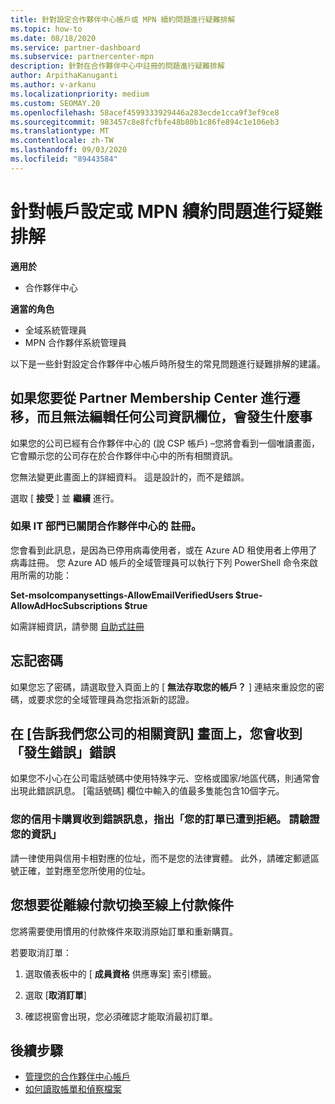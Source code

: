 ```yaml
---
title: 針對設定合作夥伴中心帳戶或 MPN 續約問題進行疑難排解
ms.topic: how-to
ms.date: 08/18/2020
ms.service: partner-dashboard
ms.subservice: partnercenter-mpn
description: 針對在合作夥伴中心中註冊的問題進行疑難排解
author: ArpithaKanuganti
ms.author: v-arkanu
ms.localizationpriority: medium
ms.custom: SEOMAY.20
ms.openlocfilehash: 58acef4599333929446a283ecde1cca9f3ef9ce8
ms.sourcegitcommit: 983457c8e8fcfbfe48b80b1c86fe894c1e106eb3
ms.translationtype: MT
ms.contentlocale: zh-TW
ms.lasthandoff: 09/03/2020
ms.locfileid: "89443584"
---
```

# <a name="troubleshoot-account-setup-or-mpn-renewal-issues"></a>針對帳戶設定或 MPN 續約問題進行疑難排解

**適用於**

- 合作夥伴中心
 
**適當的角色**

- 全域系統管理員
- MPN 合作夥伴系統管理員 
 
以下是一些針對設定合作夥伴中心帳戶時所發生的常見問題進行疑難排解的建議。

## <a name="what-happens-if-you-are-migrating-from-partner-membership-center-and-you-cant-edit-any-company-information-fields"></a>如果您要從 Partner Membership Center 進行遷移，而且無法編輯任何公司資訊欄位，會發生什麼事

如果您的公司已經有合作夥伴中心的 (說 CSP 帳戶) –您將會看到一個唯讀畫面，它會顯示您的公司存在於合作夥伴中心中的所有相關資訊。

您無法變更此畫面上的詳細資料。 這是設計的，而不是錯誤。

選取 [ **接受** ] 並 **繼續** 進行。


### <a name="if-the-it-department-has-turned-off-sign-up-for-partner-center"></a>如果 IT 部門已關閉合作夥伴中心的 **註冊**。


您會看到此訊息，是因為已停用病毒使用者，或在 Azure AD 租使用者上停用了病毒註冊。 您 Azure AD 帳戶的全域管理員可以執行下列 PowerShell 命令來啟用所需的功能：

**Set-msolcompanysettings-AllowEmailVerifiedUsers $true-AllowAdHocSubscriptions $true**

如需詳細資訊，請參閱 [自助式註冊](https://docs.microsoft.com/azure/active-directory/users-groups-roles/directory-self-service-signup)

## <a name="you-forgot-your-password"></a>忘記密碼

如果您忘了密碼，請選取登入頁面上的 [ **無法存取您的帳戶？** ] 連結來重設您的密碼，或要求您的全域管理員為您指派新的認證。

## <a name="on-the-tell-us-about-your-company-screen-you-receive-a-something-went-wrong-error"></a>在 [告訴我們您公司的相關資訊] 畫面上，您會收到「發生錯誤」錯誤

如果您不小心在公司電話號碼中使用特殊字元、空格或國家/地區代碼，則通常會出現此錯誤訊息。 [電話號碼] 欄位中輸入的值最多隻能包含10個字元。


### <a name="your-credit-card-purchase-is-receiving-an-error-message-stating-that-your-order-was-declined-please-verify-your-information"></a>您的信用卡購買收到錯誤訊息，指出「您的訂單已遭到拒絕。 請驗證您的資訊」


請一律使用與信用卡相對應的位址，而不是您的法律實體。 此外，請確定郵遞區號正確，並對應至您所使用的位址。

## <a name="you-want-to-switch-from-offline-payment-to-online-payment-method"></a>您想要從離線付款切換至線上付款條件 

您將需要使用慣用的付款條件來取消原始訂單和重新購買。

若要取消訂單：

1. 選取儀表板中的 [ **成員資格** 供應專案] 索引標籤。

2. 選取 [**取消訂單**]

3. 確認視窗會出現，您必須確認才能取消最初訂單。

## <a name="next-steps"></a>後續步驟

- [管理您的合作夥伴中心帳戶](partner-center-account-setup.md)
- [如何讀取帳單和偵察檔案](read-your-bill.md)